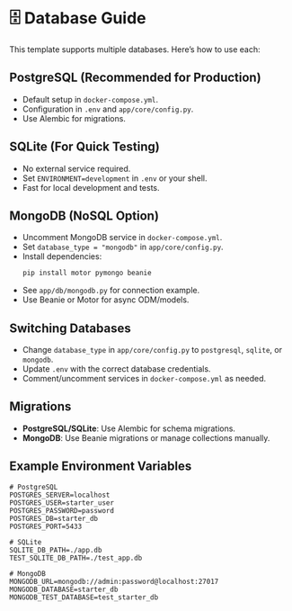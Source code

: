 # 🗄️ Database Guide

This template supports multiple databases. Here’s how to use each:

## PostgreSQL (Recommended for Production)
- Default setup in `docker-compose.yml`.
- Configuration in `.env` and `app/core/config.py`.
- Use Alembic for migrations.

## SQLite (For Quick Testing)
- No external service required.
- Set `ENVIRONMENT=development` in `.env` or your shell.
- Fast for local development and tests.

## MongoDB (NoSQL Option)
- Uncomment MongoDB service in `docker-compose.yml`.
- Set `database_type = "mongodb"` in `app/core/config.py`.
- Install dependencies:
  ```bash
  pip install motor pymongo beanie
  ```
- See `app/db/mongodb.py` for connection example.
- Use Beanie or Motor for async ODM/models.

## Switching Databases
- Change `database_type` in `app/core/config.py` to `postgresql`, `sqlite`, or `mongodb`.
- Update `.env` with the correct database credentials.
- Comment/uncomment services in `docker-compose.yml` as needed.

## Migrations
- **PostgreSQL/SQLite**: Use Alembic for schema migrations.
- **MongoDB**: Use Beanie migrations or manage collections manually.

## Example Environment Variables
```env
# PostgreSQL
POSTGRES_SERVER=localhost
POSTGRES_USER=starter_user
POSTGRES_PASSWORD=password
POSTGRES_DB=starter_db
POSTGRES_PORT=5433

# SQLite
SQLITE_DB_PATH=./app.db
TEST_SQLITE_DB_PATH=./test_app.db

# MongoDB
MONGODB_URL=mongodb://admin:password@localhost:27017
MONGODB_DATABASE=starter_db
MONGODB_TEST_DATABASE=test_starter_db
```
